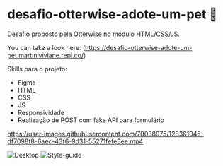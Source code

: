 # desafio-otterwise-adote-um-pet :dog:

Desafio proposto pela Otterwise no módulo HTML/CSS/JS.

You can take a look here: (https://desafio-otterwise-adote-um-pet.martiniviviane.repl.co/)

Skills para o projeto:

- Figma
- HTML
- CSS
- JS
- Responsividade
- Realização de POST com fake API para formulário

https://user-images.githubusercontent.com/70038975/128361045-df7098f8-6aec-43f6-9d31-55271fefe3ee.mp4

![Desktop](https://user-images.githubusercontent.com/70038975/128358751-3b9aeef2-fd03-4e05-8f66-f893ef511311.png)
![Style-guide](https://user-images.githubusercontent.com/70038975/128358828-883c6844-2786-4414-932c-45cc433cf3eb.png)
